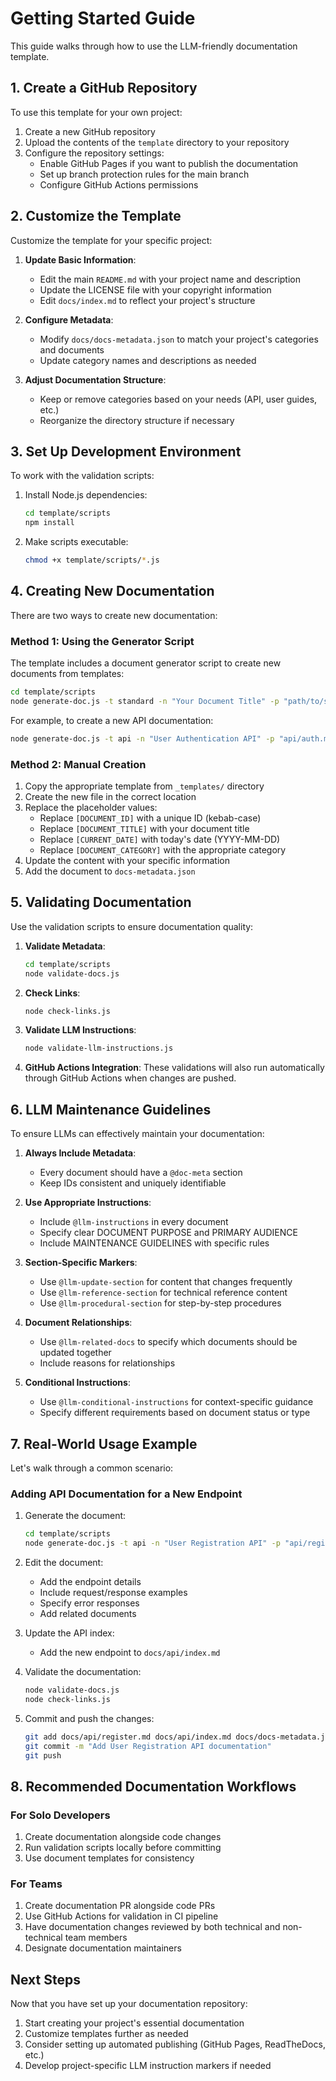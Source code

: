 # Getting Started Guide

This guide walks through how to use the LLM-friendly documentation template.

## 1. Create a GitHub Repository

To use this template for your own project:

1. Create a new GitHub repository
2. Upload the contents of the `template` directory to your repository
3. Configure the repository settings:
   - Enable GitHub Pages if you want to publish the documentation
   - Set up branch protection rules for the main branch
   - Configure GitHub Actions permissions

## 2. Customize the Template

Customize the template for your specific project:

1. **Update Basic Information**:
   - Edit the main `README.md` with your project name and description
   - Update the LICENSE file with your copyright information
   - Edit `docs/index.md` to reflect your project's structure

2. **Configure Metadata**:
   - Modify `docs/docs-metadata.json` to match your project's categories and documents
   - Update category names and descriptions as needed

3. **Adjust Documentation Structure**:
   - Keep or remove categories based on your needs (API, user guides, etc.)
   - Reorganize the directory structure if necessary

## 3. Set Up Development Environment

To work with the validation scripts:

1. Install Node.js dependencies:
   ```bash
   cd template/scripts
   npm install
   ```

2. Make scripts executable:
   ```bash
   chmod +x template/scripts/*.js
   ```

## 4. Creating New Documentation

There are two ways to create new documentation:

### Method 1: Using the Generator Script

The template includes a document generator script to create new documents from templates:

```bash
cd template/scripts
node generate-doc.js -t standard -n "Your Document Title" -p "path/to/save/document" -c "category"
```

For example, to create a new API documentation:

```bash
node generate-doc.js -t api -n "User Authentication API" -p "api/auth.md" -c "api"
```

### Method 2: Manual Creation

1. Copy the appropriate template from `_templates/` directory
2. Create the new file in the correct location
3. Replace the placeholder values:
   - Replace `[DOCUMENT_ID]` with a unique ID (kebab-case)
   - Replace `[DOCUMENT_TITLE]` with your document title
   - Replace `[CURRENT_DATE]` with today's date (YYYY-MM-DD)
   - Replace `[DOCUMENT_CATEGORY]` with the appropriate category
4. Update the content with your specific information
5. Add the document to `docs-metadata.json`

## 5. Validating Documentation

Use the validation scripts to ensure documentation quality:

1. **Validate Metadata**:
   ```bash
   cd template/scripts
   node validate-docs.js
   ```

2. **Check Links**:
   ```bash
   node check-links.js
   ```

3. **Validate LLM Instructions**:
   ```bash
   node validate-llm-instructions.js
   ```

4. **GitHub Actions Integration**:
   These validations will also run automatically through GitHub Actions when changes are pushed.

## 6. LLM Maintenance Guidelines

To ensure LLMs can effectively maintain your documentation:

1. **Always Include Metadata**:
   - Every document should have a `@doc-meta` section
   - Keep IDs consistent and uniquely identifiable

2. **Use Appropriate Instructions**:
   - Include `@llm-instructions` in every document
   - Specify clear DOCUMENT PURPOSE and PRIMARY AUDIENCE
   - Include MAINTENANCE GUIDELINES with specific rules

3. **Section-Specific Markers**:
   - Use `@llm-update-section` for content that changes frequently
   - Use `@llm-reference-section` for technical reference content
   - Use `@llm-procedural-section` for step-by-step procedures

4. **Document Relationships**:
   - Use `@llm-related-docs` to specify which documents should be updated together
   - Include reasons for relationships

5. **Conditional Instructions**:
   - Use `@llm-conditional-instructions` for context-specific guidance
   - Specify different requirements based on document status or type

## 7. Real-World Usage Example

Let's walk through a common scenario:

### Adding API Documentation for a New Endpoint

1. Generate the document:
   ```bash
   cd template/scripts
   node generate-doc.js -t api -n "User Registration API" -p "api/register.md" -c "api"
   ```

2. Edit the document:
   - Add the endpoint details
   - Include request/response examples
   - Specify error responses
   - Add related documents

3. Update the API index:
   - Add the new endpoint to `docs/api/index.md`

4. Validate the documentation:
   ```bash
   node validate-docs.js
   node check-links.js
   ```

5. Commit and push the changes:
   ```bash
   git add docs/api/register.md docs/api/index.md docs/docs-metadata.json
   git commit -m "Add User Registration API documentation"
   git push
   ```

## 8. Recommended Documentation Workflows

### For Solo Developers

1. Create documentation alongside code changes
2. Run validation scripts locally before committing
3. Use document templates for consistency

### For Teams

1. Create documentation PR alongside code PRs
2. Use GitHub Actions for validation in CI pipeline
3. Have documentation changes reviewed by both technical and non-technical team members
4. Designate documentation maintainers

## Next Steps

Now that you have set up your documentation repository:

1. Start creating your project's essential documentation
2. Customize templates further as needed
3. Consider setting up automated publishing (GitHub Pages, ReadTheDocs, etc.)
4. Develop project-specific LLM instruction markers if needed
